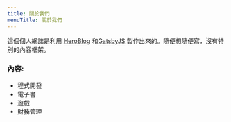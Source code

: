 ```yaml
---
title: 關於我們
menuTitle: 關於我們
---
```


這個個人網誌是利用 [HeroBlog](https://github.com/greglobinski/gatsby-starter-hero-blog) 和[GatsbyJS](https://www.gatsbyjs.org/) 製作出來的。隨便想隨便寫，沒有特別的內容框架。

### 內容:

* 程式開發
* 電子書
* 遊戲
* 財務管理
